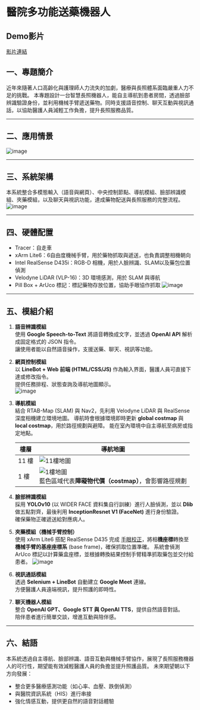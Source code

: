 # 醫院多功能送藥機器人 


## Demo影片
[影片連結](https://youtu.be/UA9hmdtO8JE?si=tcyx1zMHwtMPFO8q)

## 一、專題簡介
近年來隨著人口高齡化與護理師人力流失的加劇，醫療與長照體系面臨嚴重人力不足的挑戰。
本專題設計一台智慧長照機器人，能自主導航到患者房間，透過臉部辨識驗證身份，並利用機械手臂遞送藥物。同時支援語音控制、聊天互動與視訊通話，以協助醫護人員減輕工作負擔，提升長照服務品質。

---

## 二、應用情景
![image](https://hackmd.io/_uploads/BJj7wMDogg.png)


---

## 三、系統架構
本系統整合多模態輸入（語音與網頁）、中央控制節點、導航模組、臉部辨識模組、夾藥模組，以及聊天與視訊功能，達成藥物配送與長照服務的完整流程。
![image](https://hackmd.io/_uploads/rJMQIGDjxe.png)

---

## 四、硬體配置
* Tracer：自走車
* xArm Lite6：6自由度機械手臂，用於藥物抓取與遞送，也負責調整相機朝向
* Intel RealSense D435i：RGB-D 相機，用於人臉辨識、SLAM以及藥包位置偵測
* Velodyne LiDAR (VLP-16)：3D 環境感測，用於 SLAM 與導航
* Pill Box + ArUco 標記：標記藥物存放位置，協助手眼協作抓取
![image](https://hackmd.io/_uploads/BJHpvGvjgx.png)

---

## 五、模組介紹

1. **語音辨識模組**  
   使用 **Google Speech-to-Text** 將語音轉換成文字，並透過 **OpenAI API** 解析成固定格式的 JSON 指令。  
   讓使用者能以自然語音操作，支援送藥、聊天、視訊等功能。  

2. **網頁控制模組**  
   以 **LineBot + Web 前端 (HTML/CSS/JS)** 作為輸入界面，醫護人員可直接下達或修改指令。  
   提供任務排程、狀態查詢及導航地圖顯示。  
   ![image](https://hackmd.io/_uploads/HJxsCGwslx.png)


3. **導航模組**  
   結合 RTAB-Map (SLAM) 與 Nav2，先利用 Velodyne LiDAR 與 RealSense 深度相機建立環境地圖。
導航時會根據環境即時更新 **global costmap** 與 **local costmap**，用於路徑規劃與避障。
能在室內環境中自主導航至病房或指定地點。  

    | 樓層 | 導航地圖 |
    |------|----------|
    | 11 樓 | ![11樓地圖](https://hackmd.io/_uploads/rkawJmPsee.png) |
    | 1 樓  | ![1樓地圖](https://hackmd.io/_uploads/BJ3PWmDigg.png)<br>藍色區域代表**障礙物代價（costmap）**，會影響路徑規劃 |




4. **臉部辨識模組**  
   採用 **YOLOv10** (以 WIDER FACE 資料集自行訓練）進行人臉偵測，並以 **Dlib** 做五點對齊，最後利用 **InceptionResnet V1 (FaceNet)** 進行身份驗證。  
   確保藥物正確遞送給對應病人。  

5. **夾藥模組（機械手臂控制）**  
   使用 xArm Lite6 搭配 RealSense D435 完成 [手眼校正](https://youtu.be/MsT9OtA3d_w?si=70Rc7QNobzVqoryr)，將相**機座標**轉換至**機械手臂的基座座標系** (base frame)，確保抓取位置準確。
系統會偵測 ArUco 標記以計算藥盒座標，並根據轉換結果控制手臂精準抓取藥包並交付給患者。
    ![image](https://hackmd.io/_uploads/SyzpuQDilg.png)


6. **視訊通話模組**  
   透過 **Selenium + LineBot** 自動建立 **Google Meet** 連線。  
   方便醫護人員遠端視訊，提升照護的即時性。  

7. **聊天機器人模組**  
   整合 **OpenAI GPT、Google STT 與 OpenAI TTS**，提供自然語音對話。  
   陪伴患者進行簡單交談，增進互動與陪伴感。  
   

---

## 六、結語
本系統透過自主導航、臉部辨識、語音互動與機械手臂協作，展現了長照服務機器人的可行性，期望能有效減輕醫護人員的負擔並提升照護品質。
未來期望朝以下方向發展：
*    整合更多醫療感測功能（如心率、血壓、跌倒偵測）
*    與醫院資訊系統（HIS）進行串接
*    強化情感互動，提供更自然的語音對話體驗
